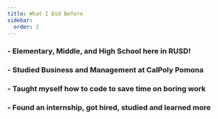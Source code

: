 ```yaml
---
title: What I Did Before
sidebar:
  order: 2
---
```


### - Elementary, Middle, and High School here in RUSD!

### - Studied Business and Management at CalPoly Pomona

### - Taught myself how to code to save time on boring work

### - Found an internship, got hired, studied and learned more

